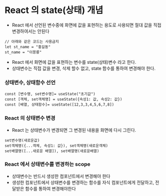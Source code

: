 # React 의 state(상태) 개념

- React 에서 선언된 변수중에 화면에 값을 표현하는 용도로 사용되면
  절대 값을 직접 변경하여서는 안된다

```
// 아래와 같은 코드는 사용금지
let st_name = "홍길동"
st_name = "이몽룡"
```

- React 에서 화면에 값을 표현하는 변수를 state(상태)변수 라고 한다.
- 상태변수는 직접 값을 변경, 삭제 할수 없고, state 함수를 통하여 변경해야 한다.

### 상태변수, 상태함수 선언

```
const [변수명, set변수명]= useState("초기값")
const [객체, set객체명] = useState({속성1: 값, 속성2: 값})
const [배열, 상태함수]= useState([12,3,3,4,5,6,7,8])
```

### React 의 상태변수 변경

- React 는 상태변수가 변경되면 그 변경된 내용을 화면에 다시 그린다.

```
set변수명(새로운값)
set객체명({...객체, 속성1: 값}), set객체명(새로운객체)
set배열명([...새로운 배열]), set배열명(새로운배열)
```

### React 에서 상태변수를 변경하는 scope

- 상태변수는 반드시 생성한 컴포넌트에서 변경해야 한다
- 생성한 컴포넌트에서 상태변수를 변경하는 함수를 자식 컴포넌트에게 전달하고,
  전달받은 함수를 통하여 변경해야한다
